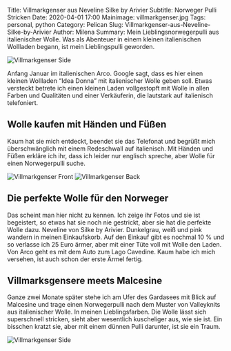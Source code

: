 Title: Villmarkgenser aus Neveline Silke by Arivier
Subtitle: Norweger Pulli Stricken
Date: 2020-04-01 17:00
Mainimage: villmarkgenser.jpg
Tags: personal, python
Category: Pelican
Slug: Villmarkgenser-aus-Neveline-Silke-by-Arivier
Author: Milena
Summary: Mein Lieblingsnorwegerpulli aus italienischer Wolle. Was als Abenteuer in einem kleinen italienischen Wollladen begann, ist mein Lieblingspulli geworden.


![Villmarkgenser Side]({attach}Villmarkgenser-aus-Neveline-Silke-by-Arivier/villmarkgenser.jpg) 

Anfang Januar im italienischen Arco. Google sagt, dass es hier einen kleinen Wollladen “Idea Donna” mit italienischer Wolle geben soll. Etwas versteckt betrete ich einen kleinen Laden vollgestopft mit Wolle in allen Farben und Qualitäten und einer Verkäuferin, die lautstark auf italienisch telefoniert. 

## Wolle kaufen mit Händen und Füßen 

Kaum hat sie mich entdeckt, beendet sie das Telefonat und begrüßt mich überschwänglich mit einem Redeschwall auf italienisch. Mit Händen und Füßen erkläre ich ihr, dass ich leider nur englisch spreche, aber Wolle für einen Norwegerpulli suche. 

![Villmarkgenser Front]({attach}Villmarkgenser-aus-Neveline-Silke-by-Arivier/villmarkgenser_front.jpg) ![Villmarkgenser Back]({attach}Villmarkgenser-aus-Neveline-Silke-by-Arivier/villmarkgenser_back.jpg)

## Die perfekte Wolle für den Norweger

Das scheint man hier nicht zu kennen. Ich zeige ihr Fotos und sie ist begeistert, so etwas hat sie noch nie gestrickt, aber sie hat die perfekte Wolle dazu. Neveline von Silke by Arivier. Dunkelgrau, weiß und pink wandern in meinen Einkaufskorb. Auf den Einkauf gibt es nochmal 10 % und so verlasse ich 25 Euro ärmer, aber mit einer Tüte voll mit Wolle den Laden. Von Arco geht es mit dem Auto zum Lago Cavedine. Kaum habe ich mich versehen, ist auch schon der erste Ärmel fertig.


## Villmarksgensere meets Malcesine 

Ganze zwei Monate später stehe ich am Ufer des Gardasees mit Blick auf Malcesine und trage einen Norwegerpulli nach dem Muster von Valleyknits aus italienischer Wolle. In meinen Lieblingsfarben.
Die Wolle lässt sich superschnell stricken, sieht aber wesentlich kuscheliger aus, wie sie ist. Ein bisschen kratzt sie, aber mit einem dünnen Pulli darunter, ist sie ein Traum.

![Villmarkgenser Side]({attach}Villmarkgenser-aus-Neveline-Silke-by-Arivier/villmarkgenser_side.jpg) 